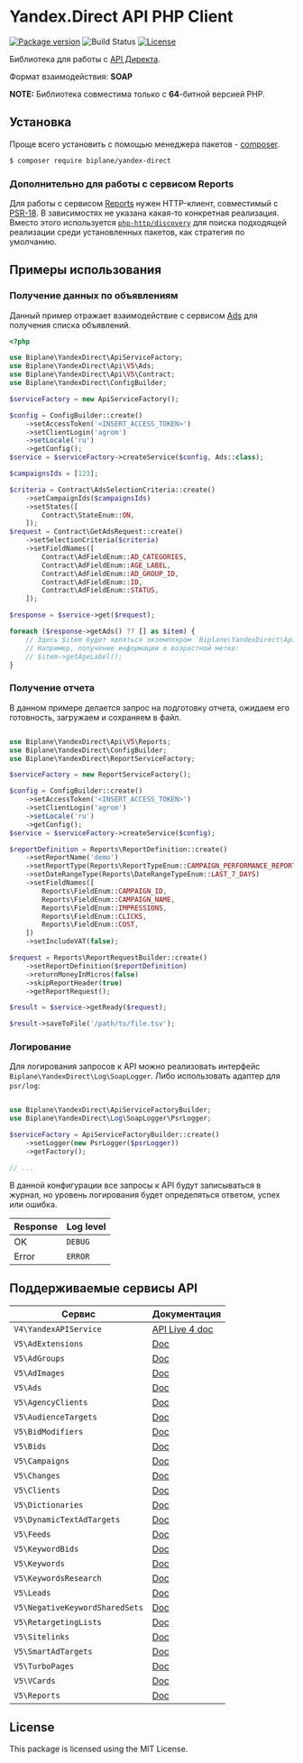 # Yandex.Direct API PHP Client

[![Package version](https://img.shields.io/packagist/v/biplane/yandex-direct?style=flat-square)](https://packagist.org/packages/biplane/yandex-direct)
![Build Status](https://github.com/biplane/yandex-direct/actions/workflows/ci.yml/badge.svg)
[![License](https://img.shields.io/packagist/l/biplane/yandex-direct?style=flat-square)](LICENSE)

Библиотека для работы с [API Директа](https://yandex.ru/dev/direct/).

Формат взаимодействия: **SOAP**

**NOTE:** Библиотека совместима только с **64**-битной версией PHP.

## Установка

Проще всего установить с помощью менеджера пакетов - [composer](https://getcomposer.org/).

```bash
$ composer require biplane/yandex-direct
```

### Дополнительно для работы с сервисом Reports

Для работы с сервисом [Reports](https://yandex.ru/dev/direct/doc/reports/reports.html) нужен HTTP-клиент,
совместимый с [PSR-18](https://packagist.org/providers/psr/http-client-implementation).
В зависимостях не указана какая-то конкретная реализация. Вместо этого используется
[`php-http/discovery`](https://packagist.org/packages/php-http/discovery) для поиска подходящей реализации
среди установленных пакетов, как стратегия по умолчанию.

## Примеры использования

### Получение данных по объявлениям

Данный пример отражает взаимодействие с сервисом [Ads](https://yandex.ru/dev/direct/doc/ref-v5/ads/ads.html)
для получения списка объявлений.

```php
<?php

use Biplane\YandexDirect\ApiServiceFactory;
use Biplane\YandexDirect\Api\V5\Ads;
use Biplane\YandexDirect\Api\V5\Contract;
use Biplane\YandexDirect\ConfigBuilder;

$serviceFactory = new ApiServiceFactory();

$config = ConfigBuilder::create()
    ->setAccessToken('<INSERT_ACCESS_TOKEN>')
    ->setClientLogin('agrom')
    ->setLocale('ru')
    ->getConfig();
$service = $serviceFactory->createService($config, Ads::class);

$campaignsIds = [123];

$criteria = Contract\AdsSelectionCriteria::create()
    ->setCampaignIds($campaignsIds)
    ->setStates([
        Contract\StateEnum::ON,
    ]);
$request = Contract\GetAdsRequest::create()
    ->setSelectionCriteria($criteria)
    ->setFieldNames([
        Contract\AdFieldEnum::AD_CATEGORIES,
        Contract\AdFieldEnum::AGE_LABEL,
        Contract\AdFieldEnum::AD_GROUP_ID,
        Contract\AdFieldEnum::ID,
        Contract\AdFieldEnum::STATUS,
    ]);

$response = $service->get($request);

foreach ($response->getAds() ?? [] as $item) {
    // Здесь $item будет являться экземпляром `Biplane\YandexDirect\Api\V5\Contract\AdGetItem`
    // Например, получение информации о возрастной метке:
    // $item->getAgeLabel();
}
```

### Получение отчета

В данном примере делается запрос на подготовку отчета,
ожидаем его готовность, загружаем и сохраняем в файл.

```php

use Biplane\YandexDirect\Api\V5\Reports;
use Biplane\YandexDirect\ConfigBuilder;
use Biplane\YandexDirect\ReportServiceFactory;

$serviceFactory = new ReportServiceFactory();

$config = ConfigBuilder::create()
    ->setAccessToken('<INSERT_ACCESS_TOKEN>')
    ->setClientLogin('agrom')
    ->setLocale('ru')
    ->getConfig();
$service = $serviceFactory->createService($config);

$reportDefinition = Reports\ReportDefinition::create()
    ->setReportName('demo')
    ->setReportType(Reports\ReportTypeEnum::CAMPAIGN_PERFORMANCE_REPORT)
    ->setDateRangeType(Reports\DateRangeTypeEnum::LAST_7_DAYS)
    ->setFieldNames([
        Reports\FieldEnum::CAMPAIGN_ID,
        Reports\FieldEnum::CAMPAIGN_NAME,
        Reports\FieldEnum::IMPRESSIONS,
        Reports\FieldEnum::CLICKS,
        Reports\FieldEnum::COST,
    ])
    ->setIncludeVAT(false);

$request = Reports\ReportRequestBuilder::create()
    ->setReportDefinition($reportDefinition)
    ->returnMoneyInMicros(false)
    ->skipReportHeader(true)
    ->getReportRequest();

$result = $service->getReady($request);

$result->saveToFile('/path/to/file.tsv');
```

### Логирование

Для логирования запросов к API можно реализовать интерфейс `Biplane\YandexDirect\Log\SoapLogger`.
Либо использовать адаптер для `psr/log`:

```php

use Biplane\YandexDirect\ApiServiceFactoryBuilder;
use Biplane\YandexDirect\Log\SoapLogger\PsrLogger;

$serviceFactory = ApiServiceFactoryBuilder::create()
    ->setLogger(new PsrLogger($psrLogger))
    ->getFactory();

// ...
```

В данной конфигурации все запросы к API будут записываться в журнал,
но уровень логирования будет определяться ответом, успех или ошибка.

| Response | Log level |
|----------|-----------|
| OK | `DEBUG` |
| Error | `ERROR` |

## Поддерживаемые сервисы API

| Сервис                         | Документация                                                                                            |
|--------------------------------|---------------------------------------------------------------------------------------------------------|
| `V4\YandexAPIService`          | [API Live 4 doc](https://yandex.ru/dev/direct/doc/dg-v4/concepts/Versions_live4.html)                   |
| `V5\AdExtensions`              | [Doc](https://yandex.ru/dev/direct/doc/ref-v5/adextensions/adextensions.html)                           |
| `V5\AdGroups`                  | [Doc](https://yandex.ru/dev/direct/doc/ref-v5/adgroups/adgroups.html)                                   |
| `V5\AdImages`                  | [Doc](https://yandex.ru/dev/direct/doc/ref-v5/adimages/adimages.html)                                   |
| `V5\Ads`                       | [Doc](https://yandex.ru/dev/direct/doc/ref-v5/ads/ads.html)                                             |
| `V5\AgencyClients`             | [Doc](https://yandex.ru/dev/direct/doc/ref-v5/agencyclients/agencyclients.html)                         |
| `V5\AudienceTargets`           | [Doc](https://yandex.ru/dev/direct/doc/ref-v5/audiencetargets/audiencetargets.html)                     |
| `V5\BidModifiers`              | [Doc](https://yandex.ru/dev/direct/doc/ref-v5/bidmodifiers/bidmodifiers.html)                           |
| `V5\Bids`                      | [Doc](https://yandex.ru/dev/direct/doc/ref-v5/bids/bids.html)                                           |
| `V5\Campaigns`                 | [Doc](https://yandex.ru/dev/direct/doc/ref-v5/campaigns/campaigns.html)                                 |
| `V5\Changes`                   | [Doc](https://yandex.ru/dev/direct/doc/ref-v5/changes/changes.html)                                     |
| `V5\Clients`                   | [Doc](https://yandex.ru/dev/direct/doc/ref-v5/clients/clients.html)                                     |
| `V5\Dictionaries`              | [Doc](https://yandex.ru/dev/direct/doc/ref-v5/dictionaries/dictionaries.html)                           |
| `V5\DynamicTextAdTargets`      | [Doc](https://yandex.ru/dev/direct/doc/ref-v5/dynamictextadtargets/dynamictextadtargets.html)           |
| `V5\Feeds`                     | [Doc](https://yandex.ru/dev/direct/doc/ref-v5/feeds/feeds.html)                                         |
| `V5\KeywordBids`               | [Doc](https://yandex.ru/dev/direct/doc/ref-v5/keywordbids/keywordbids.html)                             |
| `V5\Keywords`                  | [Doc](https://yandex.ru/dev/direct/doc/ref-v5/keywords/keywords.html)                                   |
| `V5\KeywordsResearch`          | [Doc](https://yandex.ru/dev/direct/doc/ref-v5/keywordsresearch/keywordsresearch.html)                   |
| `V5\Leads`                     | [Doc](https://yandex.ru/dev/direct/doc/ref-v5/leads/leads.html)                                         |
| `V5\NegativeKeywordSharedSets` | [Doc](https://yandex.ru/dev/direct/doc/ref-v5/negativekeywordsharedsets/negativekeywordsharedsets.html) |
| `V5\RetargetingLists`          | [Doc](https://yandex.ru/dev/direct/doc/ref-v5/retargetinglists/retargetinglists.html)                   |
| `V5\Sitelinks`                 | [Doc](https://yandex.ru/dev/direct/doc/ref-v5/sitelinks/sitelinks.html)                                 |
| `V5\SmartAdTargets`            | [Doc](https://yandex.ru/dev/direct/doc/ref-v5/smartadtargets/smartadtargets.html)                       |
| `V5\TurboPages`                | [Doc](https://yandex.ru/dev/direct/doc/ref-v5/turbopages/turbopages.html)                               |
| `V5\VCards`                    | [Doc](https://yandex.ru/dev/direct/doc/ref-v5/vcards/vcards.html)                                       |
| `V5\Reports`                   | [Doc](https://yandex.ru/dev/direct/doc/reports/reports.html)                                            |

## License

This package is licensed using the MIT License.
